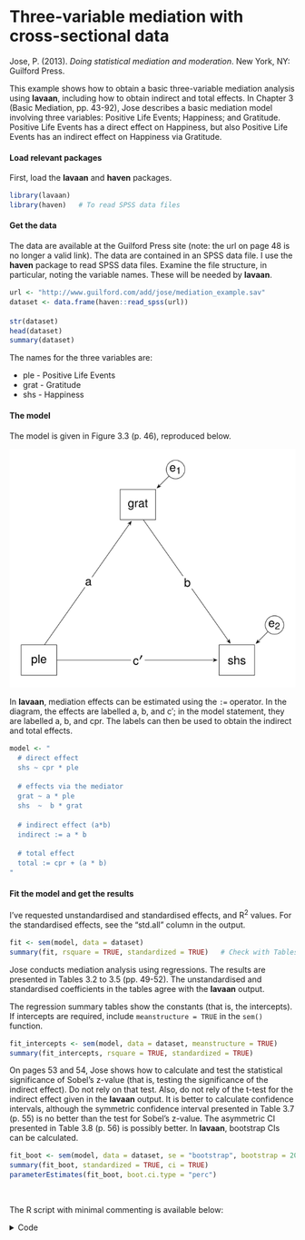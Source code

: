 # Three-variable mediation with cross-sectional data


Jose, P. (2013). *Doing statistical mediation and moderation*. New York,
NY: Guilford Press.

This example shows how to obtain a basic three-variable mediation
analysis using **lavaan**, including how to obtain indirect and total
effects. In Chapter 3 (Basic Mediation, pp. 43-92), Jose describes a
basic mediation model involving three variables: Positive Life Events;
Happiness; and Gratitude. Positive Life Events has a direct effect on
Happiness, but also Positive Life Events has an indirect effect on
Happiness via Gratitude.

#### Load relevant packages

First, load the **lavaan** and **haven** packages.

``` r
library(lavaan)
library(haven)   # To read SPSS data files
```

#### Get the data

The data are available at the Guilford Press site (note: the url on page
48 is no longer a valid link). The data are contained in an SPSS data
file. I use the **haven** package to read SPSS data files. Examine the
file structure, in particular, noting the variable names. These will be
needed by **lavaan**.

``` r
url <- "http://www.guilford.com/add/jose/mediation_example.sav"
dataset <- data.frame(haven::read_spss(url))

str(dataset)
head(dataset)
summary(dataset)
```

The names for the three variables are:

- ple - Positive Life Events
- grat - Gratitude
- shs - Happiness

#### The model

The model is given in Figure 3.3 (p. 46), reproduced below.

<img src="images/Mediation.svg" data-fig-align="left" />

In **lavaan**, mediation effects can be estimated using the `:=`
operator. In the diagram, the effects are labelled a, b, and c$'$; in
the model statement, they are labelled a, b, and cpr. The labels can
then be used to obtain the indirect and total effects.

``` r
model <- "
  # direct effect
  shs ~ cpr * ple

  # effects via the mediator
  grat ~ a * ple
  shs  ~  b * grat

  # indirect effect (a*b)
  indirect := a * b

  # total effect
  total := cpr + (a * b) 
"
```

#### Fit the model and get the results

I’ve requested unstandardised and standardised effects, and
R<sup>2</sup> values. For the standardised effects, see the “std.all”
column in the output.

``` r
fit <- sem(model, data = dataset)
summary(fit, rsquare = TRUE, standardized = TRUE)   # Check with Tables 3.2-3.5
```

Jose conducts mediation analysis using regressions. The results are
presented in Tables 3.2 to 3.5 (pp. 49-52). The unstandardised and
standardised coefficients in the tables agree with the **lavaan**
output.

The regression summary tables show the constants (that is, the
intercepts). If intercepts are required, include `meanstructure = TRUE`
in the `sem()` function.

``` r
fit_intercepts <- sem(model, data = dataset, meanstructure = TRUE)
summary(fit_intercepts, rsquare = TRUE, standardized = TRUE)
```

On pages 53 and 54, Jose shows how to calculate and test the statistical
significance of Sobel’s z-value (that is, testing the significance of
the indirect effect). Do not rely on that test. Also, do not rely of the
t-test for the indirect effect given in the **lavaan** output. It is
better to calculate confidence intervals, although the symmetric
confidence interval presented in Table 3.7 (p. 55) is no better than the
test for Sobel’s z-value. The asymmetric CI presented in Table 3.8
(p. 56) is possibly better. In **lavaan**, bootstrap CIs can be
calculated.

``` r
fit_boot <- sem(model, data = dataset, se = "bootstrap", bootstrap = 2000)
summary(fit_boot, standardized = TRUE, ci = TRUE)
parameterEstimates(fit_boot, boot.ci.type = "perc")
```

<br />

The R script with minimal commenting is available below:

<details class="code-fold">
<summary>Code</summary>

``` r
## Chapter 3 (Basic Mediation, pp. 43-92) in:
##   Jose, P. (2013). Doing statistical mediation and moderation.
##   New York, NY: Guilford Press.


## Load packages
library(lavaan)
library(haven)   # To read SPSS data files


## Get the data from Guilford Press web site
url <- "http://www.guilford.com/add/jose/mediation_example.sav"
dataset <- data.frame(haven::read_spss(url))

str(dataset)
head(dataset)
summary(dataset)


## The model from Figure 3.3
model <- "
  # direct effect
  shs ~ cpr * ple

  # effects via the mediator
  grat ~ a * ple
  shs  ~  b * grat

  # indirect effect (a*b)
  indirect := a * b

  # total effect
  total := cpr + (a * b) 
"


## Fit the model and get the summary
fit <- sem(model, data = dataset)
summary(fit, rsquare = TRUE, standardized = TRUE)   # Check with Tables 3.2-3.5


## To get intercepts
fit_intercepts <- sem(model, data = dataset, meanstructure = TRUE)
summary(fit_intercepts, rsquare = TRUE, standardized = TRUE)


## To get bootstrap CIs
fit_boot <- sem(model, data = dataset, se = "bootstrap", bootstrap = 2000)
summary(fit_boot, standardized = TRUE, ci = TRUE)
parameterEstimates(fit_boot, boot.ci.type = "perc")
```

</details>
